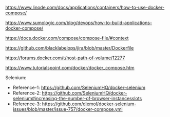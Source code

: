 https://www.linode.com/docs/applications/containers/how-to-use-docker-compose/

https://www.sumologic.com/blog/devops/how-to-build-applications-docker-compose/

https://docs.docker.com/compose/compose-file/#context

https://github.com/blacklabelops/jira/blob/master/Dockerfile

https://forums.docker.com/t/host-path-of-volume/12277

https://www.tutorialspoint.com/docker/docker_compose.htm

Selenium:
* Reference-1: https://github.com/SeleniumHQ/docker-selenium
* Reference-2: https://github.com/SeleniumHQ/docker-selenium#increasing-the-number-of-browser-instancesslots
* Reference-3: https://github.com/diemol/docker-selenium-issues/blob/master/issue-757/docker-compose.yml

